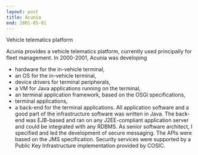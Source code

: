 ```yaml
---
layout: post
title: Acunia
end: 2001-05-01
---
```


Vehicle telematics platform

Acunia provides a vehicle telematics platform, currently used principally for fleet management.
In 2000-2001, Acunia was developing
+ hardware for the in-vehicle terminal,
+ an OS for the in-vehicle terminal,
+ device drivers for terminal peripherals,
+ a VM for Java applications running on the terminal,
+ an terminal application framework, based on the OSGi specifications,
+ terminal applications,
+ a back-end for the terminal applications.
All application software and a good part of the infrastructure software was written in Java. The back-end was EJB-based  and ran on any J2EE-compliant application server and could be integrated with any RDBMS.
As senior software architect, I specified and led the development of secure messaging. The APIs were based on the JMS specification. Security services were supported by a Public Key Infrastructure implementation provided by COSIC.
